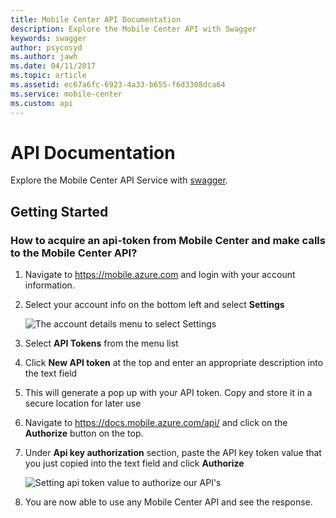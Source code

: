 ```yaml
---
title: Mobile Center API Documentation
description: Explore the Mobile Center API with Swagger
keywords: swagger
author: psycosyd
ms.author: jawh
ms.date: 04/11/2017
ms.topic: article
ms.assetid: ec67a6fc-6923-4a33-b655-f6d3308dca64
ms.service: mobile-center
ms.custom: api
---
```


# API Documentation

Explore the Mobile Center API Service with [swagger](https://docs.mobile.azure.com/api/).

## Getting Started

### How to acquire an api-token from Mobile Center and make calls to the Mobile Center API?
1. Navigate to https://mobile.azure.com and login with your account information.
2. Select your account info on the bottom left and select **Settings**

	![The account details menu to select Settings](~/api-docs/images/mc_menu_dialog.PNG)

3. Select **API Tokens** from the menu list
4. Click **New API token**  at the top and enter an appropriate description into the text field
5. This will generate a pop up with your API token. Copy and store it in a secure location for later use
6. Navigate to https://docs.mobile.azure.com/api/ and click on the **Authorize** button on the top.
7. Under **Api key authorization** section, paste the API key token value that you just copied into the text field and click **Authorize**

	![Setting api token value to authorize our API's](~/api-docs/images/authorization_withtoken.PNG)

8. You are now able to use any Mobile Center API and see the response.